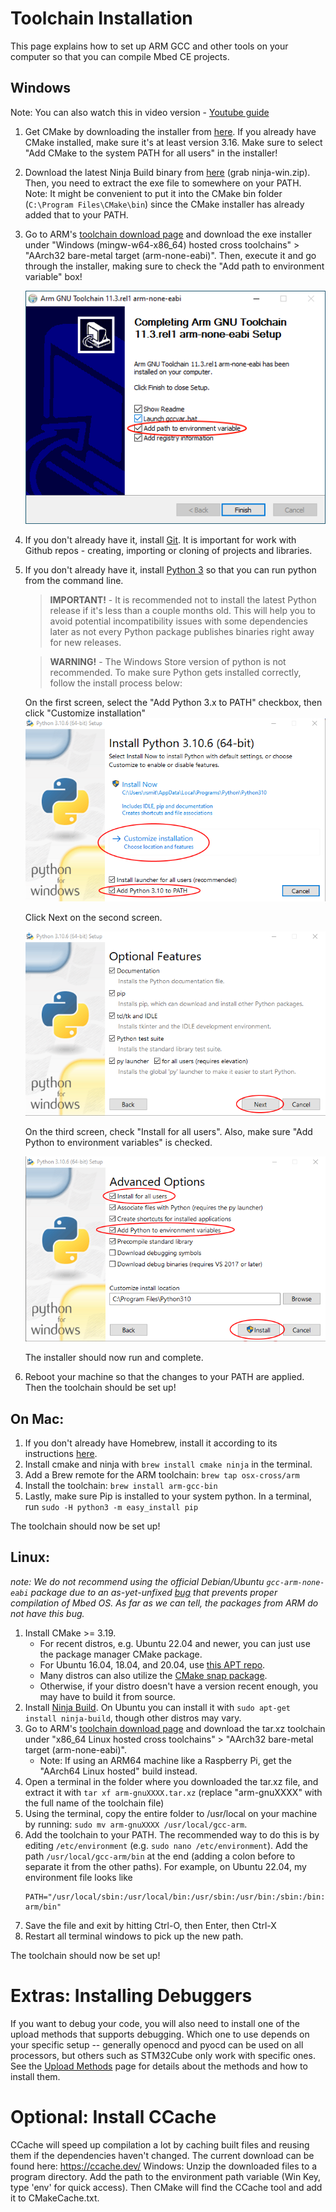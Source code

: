 # Toolchain Installation

This page explains how to set up ARM GCC and other tools on your computer so that you can compile Mbed CE projects.

## Windows

Note: You can also watch this in video version - [Youtube guide](https://youtu.be/ubf6ODHOHEs)

1. Get CMake by downloading the installer from [here](https://cmake.org/download/). If you already have CMake installed, make sure it's at least version 3.16.  Make sure to select "Add CMake to the system PATH for all users" in the installer!
2. Download the latest Ninja Build binary from [here](https://github.com/ninja-build/ninja/releases) (grab ninja-win.zip).  Then, you need to extract the exe file to somewhere on your PATH.  Note: It might be convenient to put it into the CMake bin folder (`C:\Program Files\CMake\bin`) since the CMake installer has already added that to your PATH.
3. Go to ARM's [toolchain download page](https://developer.arm.com/downloads/-/arm-gnu-toolchain-downloads) and download the exe installer under "Windows (mingw-w64-x86_64) hosted cross toolchains" &gt; "AArch32 bare-metal target (arm-none-eabi)".  Then, execute it and go through the installer, making sure to check the "Add path to environment variable" box!

    ![ARM toolchain installer](img/arm-toolchain-installer.png)

4. If you don't already have it, install [Git](https://git-scm.com/). It is important for work with Github repos - creating, importing or cloning of projects and libraries.

5. If you don't already have it, install [Python 3](https://www.python.org/downloads/) so that you can run python from the command line.  

    > **IMPORTANT!** - It is recommended not to install the latest Python release if it's less than a couple months old. This will help you to avoid potential incompatibility issues with some dependencies later as not every Python package publishes binaries right away for new releases.

    > **WARNING!** - The Windows Store version of python is not recommended.  To make sure Python gets installed correctly, follow the install process below:

     On the first screen, select the "Add Python 3.x to PATH" checkbox, then click "Customize installation"
     ![Python installer screen 1](img/windows-python-installer-screen1.png)

    Click Next on the second screen.

    ![Python installer screen 2](img/windows-python-installer-screen2.png)

    On the third screen, check "Install for all users".  Also, make sure "Add Python to environment variables" is checked.
  
    ![Python installer screen 3](img/windows-python-installer-screen3.png)
   
    The installer should now run and complete.  

6. Reboot your machine so that the changes to your PATH are applied. Then the toolchain should be set up!

## On Mac:
1. If you don't already have Homebrew, install it according to its instructions [here](https://brew.sh/).
2. Install cmake and ninja with `brew install cmake ninja` in the terminal.
3. Add a Brew remote for the ARM toolchain: `brew tap osx-cross/arm`
4. Install the toolchain: `brew install arm-gcc-bin`
5. Lastly, make sure Pip is installed to your system python.  In a terminal, run `sudo -H python3 -m easy_install pip` 

The toolchain should now be set up!

## Linux:
_note: We do not recommend using the official Debian/Ubuntu `gcc-arm-none-eabi` package due to an as-yet-unfixed [bug](https://bugs.debian.org/cgi-bin/bugreport.cgi?bug=953844) that prevents proper compilation of Mbed OS.  As far as we can tell, the packages from ARM do not have this bug._

1. Install CMake >= 3.19. 
    - For recent distros, e.g. Ubuntu 22.04 and newer, you can just use the package manager CMake package.
    - For Ubuntu 16.04, 18.04, and 20.04, use [this APT repo](https://apt.kitware.com/).
    - Many distros can also utilize the [CMake snap package](https://snapcraft.io/cmake). 
    - Otherwise, if your distro doesn't have a version recent enough, you may have to build it from source.
2. Install [Ninja Build](https://ninja-build.org/).  On Ubuntu you can install it with `sudo apt-get install ninja-build`, though other distros may vary.
3. Go to ARM's [toolchain download page](https://developer.arm.com/downloads/-/arm-gnu-toolchain-downloads) and download the tar.xz toolchain under "x86_64 Linux hosted cross toolchains" &gt; "AArch32 bare-metal target (arm-none-eabi)".
    - Note: If using an ARM64 machine like a Raspberry Pi, get the "AArch64 Linux hosted" build instead.
4. Open a terminal in the folder where you downloaded the tar.xz file, and extract it with `tar xf arm-gnuXXXX.tar.xz` (replace "arm-gnuXXXX" with the full name of the toolchain file)
5. Using the terminal, copy the entire folder to /usr/local on your machine by running: `sudo mv arm-gnuXXXX /usr/local/gcc-arm`.
6. Add the toolchain to your PATH.  The recommended way to do this is by editing `/etc/environment` (e.g. `sudo nano /etc/environment`).  Add the path `/usr/local/gcc-arm/bin` at the end (adding a colon before to separate it from the other paths).  For example, on Ubuntu 22.04, my environment file looks like
    ```shell
    PATH="/usr/local/sbin:/usr/local/bin:/usr/sbin:/usr/bin:/sbin:/bin:/usr/games:/usr/local/games:/snap/bin/:/usr/local/gcc-arm/bin"
    ```
7. Save the file and exit by hitting Ctrl-O, then Enter, then Ctrl-X
8. Restart all terminal windows to pick up the new path.

The toolchain should now be set up!

# Extras: Installing Debuggers
If you want to debug your code, you will also need to install one of the upload methods that supports debugging.  Which one to use depends on your specific setup -- generally openocd and pyocd can be used on all processors, but others such as STM32Cube only work with specific ones.  See the [Upload Methods](upload-methods.md) page for details about the methods and how to install them.

# Optional: Install CCache
CCache will speed up compilation a lot by caching built files and reusing them if the dependencies haven't changed. The current download can be found here: https://ccache.dev/
Windows: Unzip the downloaded files to a program directory. Add the path to the environment path variable (Win Key, type 'env' for quick access). Then CMake will find the CCache tool and add it to CMakeCache.txt.

